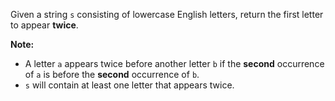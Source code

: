 Given a string `s` consisting of lowercase English letters, return the first letter to appear **twice**.

**Note:**

- A letter `a` appears twice before another letter `b` if the **second** occurrence of `a` is before the **second** occurrence of `b`.
- `s` will contain at least one letter that appears twice.